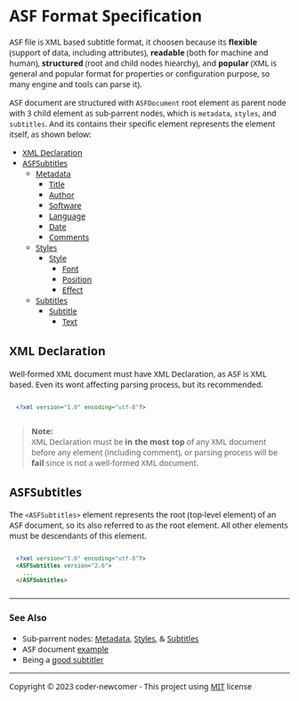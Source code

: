 <style>h1,h2,h3,h4,h5,h6,p,li,label{font-family:Source Sans Pro,system-ui}pre{padding: 12px !important; font-size: 12px !important;}</style>

# ASF Format Specification

ASF file is XML based subtitle format, it choosen because its **flexible** (support of data, including attributes), **readable** (both for machine and human), **structured** (root and child nodes hiearchy), and **popular** (XML is general and popular format for properties or configuration purpose, so many engine and tools can parse it).

ASF document are structured with `ASFDocument` root element as parent node with 3 child element as sub-parrent nodes, which is `metadata`, `styles`, and `subtitles`. And its contains their specific element represents the element itself, as shown below:

- [XML Declaration](#xml-declaration)
- [ASFSubtitles](#asfsubtitles)
  - [Metadata]()
    - [Title]()
    - [Author]()
    - [Software]()
    - [Language]()
    - [Date]()
    - [Comments]()
  - [Styles]()
    - [Style]()
      - [Font]()
      - [Position]()
      - [Effect]()
  - [Subtitles]()
    - [Subtitle]()
      - [Text]()

## XML Declaration

Well-formed XML document must have XML Declaration, as ASF is XML based. Even its wont affecting parsing process, but its recommended.

```xml
<?xml version="1.0" encoding="utf-8"?>
```

>**Note:**\
XML Declaration must be **in the most top** of any XML document before any element (including comment), or parsing process will be **fail** since is not a well-formed XML document.

## ASFSubtitles

The `<ASFSubtitles>` element represents the root (top-level element) of an ASF document, so its also referred to as the root element. All other elements must be descendants of this element.

```xml
<?xml version="1.0" encoding="utf-8"?>
<ASFSubtitles version="2.0">
  ...
</ASFSubtitles>
```

---

### See Also

- Sub-parrent nodes: [Metadata](), [Styles](), & [Subtitles]()
- ASF document [example]()
- Being a [good subtitler](http://google.com/search?q=How+to+be+a+good+subtitle+creator)

---

Copyright &copy; 2023 coder-newcomer - This project using [MIT](../blob/main/LICENSE) license

